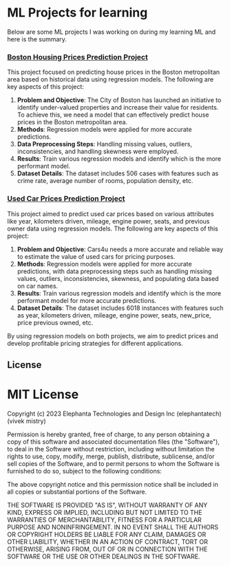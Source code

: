 # ML Projects for learning

Below are some ML projects I was working on during my learning ML and here is the summary.

### [Boston Housing Prices Prediction Project](./Boston%20Housing%20Market/)

This project focused on predicting house prices in the Boston metropolitan area based on historical data using regression models. The following are key aspects of this project:

1. **Problem and Objective**: The City of Boston has launched an initiative to identify under-valued properties and increase their value for residents. To achieve this, we need a model that can effectively predict house prices in the Boston metropolitan area.
2. **Methods**: Regression models were applied for more accurate predictions.
3. **Data Preprocessing Steps**: Handling missing values, outliers, inconsistencies, and handling skewness were employed.
4. **Results**: Train various regression models and identify which is the more performant model.
5. **Dataset Details**: The dataset includes 506 cases with features such as crime rate, average number of rooms, population density, etc.

### [Used Car Prices Prediction Project](./India%20Used%20Car%20Pricing/)

This project aimed to predict used car prices based on various attributes like year, kilometers driven, mileage, engine power, seats, and previous owner data using regression models. The following are key aspects of this project:

1. **Problem and Objective**: Cars4u needs a more accurate and reliable way to estimate the value of used cars for pricing purposes.
2. **Methods**: Regression models were applied for more accurate predictions, with data preprocessing steps such as handling missing values, outliers, inconsistencies, skewness, and populating data based on car names.
3. **Results**: Train various regression models and identify which is the more performant model for more accurate predictions.
4. **Dataset Details**: The dataset includes 6018 instances with features such as year, kilometers driven, mileage, engine power, seats, new_price, price previous owned, etc.

By using regression models on both projects, we aim to predict prices and develop profitable pricing strategies for different applications.


## License

MIT License
==========

Copyright (c) 2023 Elephanta Technologies and Design Inc (elephantatech) (vivek mistry)

Permission is hereby granted, free of charge, to any person obtaining a copy
of this software and associated documentation files (the "Software"), to deal
in the Software without restriction, including without limitation the rights
to use, copy, modify, merge, publish, distribute, sublicense, and/or sell
copies of the Software, and to permit persons to whom the Software is
furnished to do so, subject to the following conditions:

The above copyright notice and this permission notice shall be included in all
copies or substantial portions of the Software.

THE SOFTWARE IS PROVIDED "AS IS", WITHOUT WARRANTY OF ANY KIND, EXPRESS OR
IMPLIED, INCLUDING BUT NOT LIMITED TO THE WARRANTIES OF MERCHANTABILITY,
FITNESS FOR A PARTICULAR PURPOSE AND NONINFRINGEMENT. IN NO EVENT SHALL THE
AUTHORS OR COPYRIGHT HOLDERS BE LIABLE FOR ANY CLAIM, DAMAGES OR OTHER
LIABILITY, WHETHER IN AN ACTION OF CONTRACT, TORT OR OTHERWISE, ARISING FROM,
OUT OF OR IN CONNECTION WITH THE SOFTWARE OR THE USE OR OTHER DEALINGS IN THE
SOFTWARE.